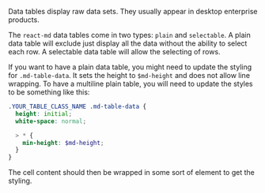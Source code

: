 Data tables display raw data sets. They usually appear in desktop enterprise products.

The `react-md` data tables come in two types: `plain` and `selectable`. A plain
data table will exclude just display all the data without the ability to select each row.
A selectable data table will allow the selecting of rows.

If you want to have a plain data table, you might need to update the styling for
`.md-table-data`. It sets the height to `$md-height` and does not allow line wrapping.
To have a multiline plain table, you will need to update the styles to be something like this:

```scss
.YOUR_TABLE_CLASS_NAME .md-table-data {
  height: initial;
  white-space: normal;

  > * {
    min-height: $md-height;
  }
}
```

The cell content should then be wrapped in some sort of element to get the styling.
